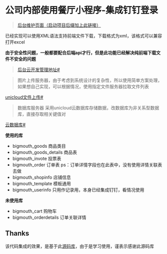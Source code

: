 # 公司内部使用餐厅小程序-集成钉钉登录


> [后台维护页面（启动项目后缀加上此链接）](/pages/admin/index)

已经实现可以使用XML语法支持前端文件下载，下载格式为xml，该格式可以兼容打开excel

**由于安全性问题，一般都要配合后端api才行，但是此功能已经解决纯前端下载文件不安全的问题**

> [后台云开发管理地址#](https://unicloud.dcloud.net.cn/)



> 图片上传服务器，由于考虑到系统设计的复杂性，所以使用简单方案处理，如果想自己实现，可以根据情况，使用指定文件服务器拉取文件列表

[unicloud文件上传#](https://unicloud.dcloud.net.cn/cloud-storage?platform=aliyun&appid=)

> 数据库服务器
采用unicloud云数据库存储数据，改数据库为非关系型数据库，直接存取相关键值对

[云数据库#](https://unicloud.dcloud.net.cn/cloud-database?platform=aliyun&appid=)

__使用的库__
* bigmouth_goods 商品类目
* bigmouth_goods_details 商品表
* bigmouth_invote 投票表
* bigmouth_order 订单表 ps：订单详情字段也在此表中，没有使用详情关联表去做
* bigmouth_shopinfo 店铺信息
* bigmouth_template 模板通用
* bigmouth_userinfo 只用作记录用，本身已经集成钉钉，看情况使用

__未使用库__
* bigmouth_cart 购物车
* bigmouth_orderdetails 订单关联详情


## Thanks

该代码集成的效果，是基于此[源码库](https://github.com/WHaveFun/yipin.git)，由于是学习使用，谨表示感谢此源码库